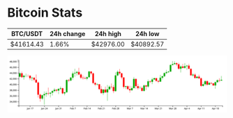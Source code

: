 # Bitcoin Stats

BTC/USDT|24h change|24h high|24h low|
|---|---|---|---|
|$41614.43|1.66%|$42976.00|$40892.57|

<img src="./chart.svg">
